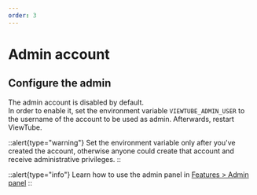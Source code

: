 ```yaml
---
order: 3
---
```


# Admin account

## Configure the admin
The admin account is disabled by default.  
In order to enable it, set the environment variable `VIEWTUBE_ADMIN_USER` to the username of the account to be used as admin. Afterwards, restart ViewTube.

::alert{type="warning"}
Set the environment variable only after you've created the account, otherwise anyone could create that account and receive administrative privileges.
::

::alert{type="info"}
Learn how to use the admin panel in [Features > Admin panel](/features/admin-panel)
::
